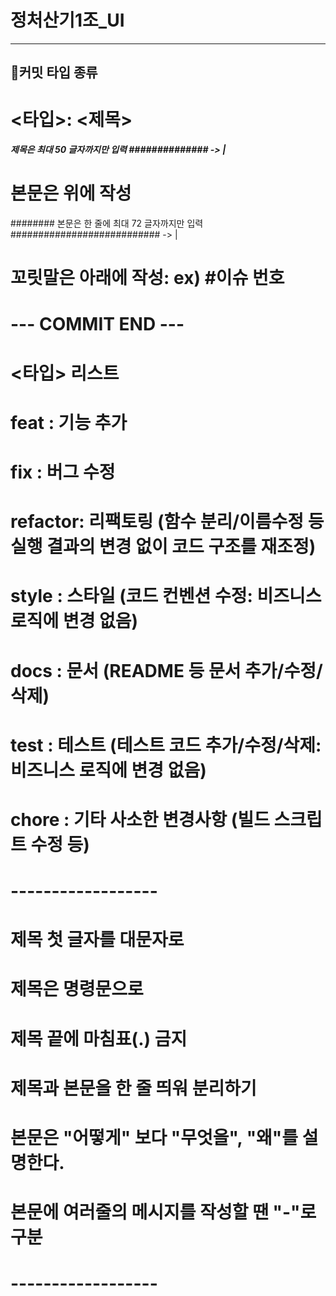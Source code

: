 # 정처산기1조_UI
-----------------------
## 🚨커밋 타입 종류
# <타입>: <제목>

##### 제목은 최대 50 글자까지만 입력 ############## -> |


# 본문은 위에 작성
######## 본문은 한 줄에 최대 72 글자까지만 입력 ########################### -> |

# 꼬릿말은 아래에 작성: ex) #이슈 번호

# --- COMMIT END ---
# <타입> 리스트
#   feat    : 기능 추가
#   fix     : 버그 수정
#   refactor: 리팩토링 (함수 분리/이름수정 등 실행 결과의 변경 없이 코드 구조를 재조정)
#   style   : 스타일 (코드 컨벤션 수정: 비즈니스 로직에 변경 없음)
#   docs    : 문서 (README 등 문서 추가/수정/삭제)
#   test    : 테스트 (테스트 코드 추가/수정/삭제: 비즈니스 로직에 변경 없음)
#   chore   : 기타 사소한 변경사항 (빌드 스크립트 수정 등)
# ------------------
#     제목 첫 글자를 대문자로
#     제목은 명령문으로
#     제목 끝에 마침표(.) 금지
#     제목과 본문을 한 줄 띄워 분리하기
#     본문은 "어떻게" 보다 "무엇을", "왜"를 설명한다.
#     본문에 여러줄의 메시지를 작성할 땐 "-"로 구분
# ------------------
